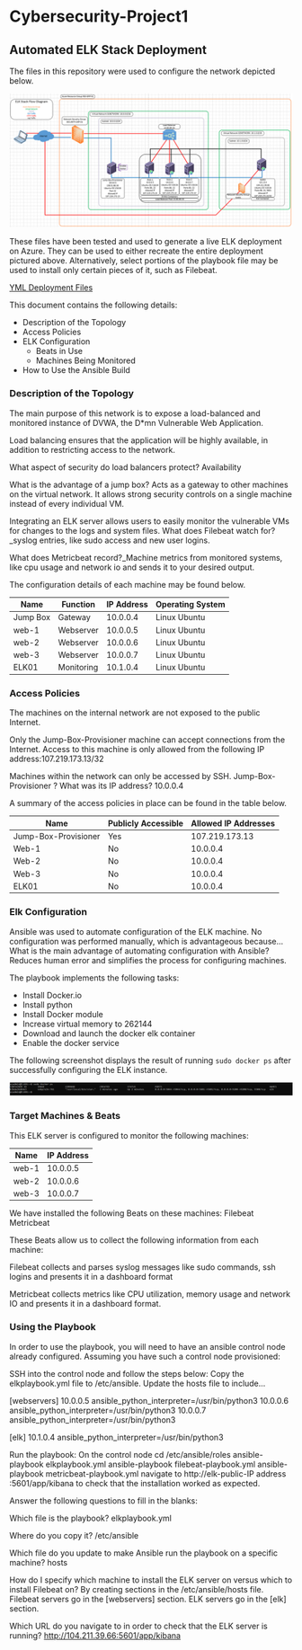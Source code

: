 # Cybersecurity-Project1
## Automated ELK Stack Deployment

The files in this repository were used to configure the network depicted below.

<img src="https://github.com/rfchapie/Cybersecurity-Project1/blob/main/Images/ELK_Deployment.png">

These files have been tested and used to generate a live ELK deployment on Azure. They can be used to either recreate the entire deployment pictured above. Alternatively, select portions of the playbook file may be used to install only certain pieces of it, such as Filebeat.

[YML Deployment Files](https://github.com/rfchapie/Cybersecurity-Project1/tree/main/Ansible)

This document contains the following details:
- Description of the Topology
- Access Policies
- ELK Configuration
  - Beats in Use
  - Machines Being Monitored
- How to Use the Ansible Build


### Description of the Topology

The main purpose of this network is to expose a load-balanced and monitored instance of DVWA, the D*mn Vulnerable Web Application.

Load balancing ensures that the application will be highly available, in addition to restricting access to the network.

What aspect of security do load balancers protect? Availability 

What is the advantage of a jump box? Acts as a gateway to other machines on the virtual network.  It allows strong security controls on a single machine instead of every individual VM.

Integrating an ELK server allows users to easily monitor the vulnerable VMs for changes to the logs and system files.
What does Filebeat watch for?_syslog entries, like sudo access and new user logins. 

What does Metricbeat record?_Machine metrics from monitored systems, like cpu usage and network io and sends it to your desired output.

The configuration details of each machine may be found below.


| Name     | Function   | IP Address | Operating System |
|----------|------------|------------|------------------|
| Jump Box | Gateway    | 10.0.0.4   | Linux Ubuntu     |
| web-1    | Webserver  | 10.0.0.5   | Linux Ubuntu     |
| web-2    | Webserver  | 10.0.0.6   | Linux Ubuntu     |
| web-3    | Webserver  | 10.0.0.7   | Linux Ubuntu     |
| ELK01    | Monitoring | 10.1.0.4   | Linux Ubuntu     |


### Access Policies

The machines on the internal network are not exposed to the public Internet. 

Only the Jump-Box-Provisioner machine can accept connections from the Internet. Access to this machine is only allowed from the following IP address:107.219.173.13/32


Machines within the network can only be accessed by SSH.
Jump-Box-Provisioner ? What was its IP address? 10.0.0.4

A summary of the access policies in place can be found in the table below.

| Name                 | Publicly Accessible | Allowed IP Addresses |
|----------------------|---------------------|----------------------|
| Jump-Box-Provisioner | Yes                 | 107.219.173.13       |
| Web-1                | No                  | 10.0.0.4             |
| Web-2                | No                  | 10.0.0.4             |        
| Web-3                | No                  | 10.0.0.4             |
| ELK01                | No                  | 10.0.0.4             |


### Elk Configuration

Ansible was used to automate configuration of the ELK machine. No configuration was performed manually, which is advantageous because...
What is the main advantage of automating configuration with Ansible? Reduces human error and simplifies the process for configuring machines.  

The playbook implements the following tasks:

- Install Docker.io
- Install python
- Install Docker module
- Increase virtual memory to 262144
- Download and launch the docker elk container
- Enable the docker service



The following screenshot displays the result of running `sudo docker ps` after successfully configuring the ELK instance.

<img src="https://github.com/rfchapie/Cybersecurity-Project1/blob/main/Images/ELK_Running.png">

### Target Machines & Beats

This ELK server is configured to monitor the following machines:

| Name     | IP Address |
|----------|------------|
| web-1    | 10.0.0.5   |
| web-2    | 10.0.0.6   |
| web-3    | 10.0.0.7   |


We have installed the following Beats on these machines:
Filebeat
Metricbeat

These Beats allow us to collect the following information from each machine:

Filebeat collects and parses syslog messages like sudo commands, ssh logins and presents it in a dashboard format

Metricbeat collects metrics like CPU utilization, memory usage and network IO and presents it in a dashboard format.






### Using the Playbook

In order to use the playbook, you will need to have an ansible control node already configured. Assuming you have such a control node provisioned: 

SSH into the control node and follow the steps below:
Copy the elkplaybook.yml file to /etc/ansible.
Update the hosts file to include...

[webservers]
10.0.0.5 ansible_python_interpreter=/usr/bin/python3
10.0.0.6 ansible_python_interpreter=/usr/bin/python3
10.0.0.7 ansible_python_interpreter=/usr/bin/python3

[elk]
10.1.0.4 ansible_python_interpreter=/usr/bin/python3



Run the playbook:
On the control node cd /etc/ansible/roles
ansible-playbook elkplaybook.yml
ansible-playbook filebeat-playbook.yml
ansible-playbook metricbeat-playbook.yml
navigate to http://elk-public-IP address :5601/app/kibana to check that the installation worked as expected.

Answer the following questions to fill in the blanks:

Which file is the playbook? elkplaybook.yml

Where do you copy it? /etc/ansible


Which file do you update to make Ansible run the playbook on a specific machine? hosts

How do I specify which machine to install the ELK server on versus which to install Filebeat on? By creating sections in the /etc/ansible/hosts file.  Filebeat servers go in the [webservers] section.  ELK servers go in the [elk] section.



Which URL do you navigate to in order to check that the ELK server is running? http://104.211.39.66:5601/app/kibana


